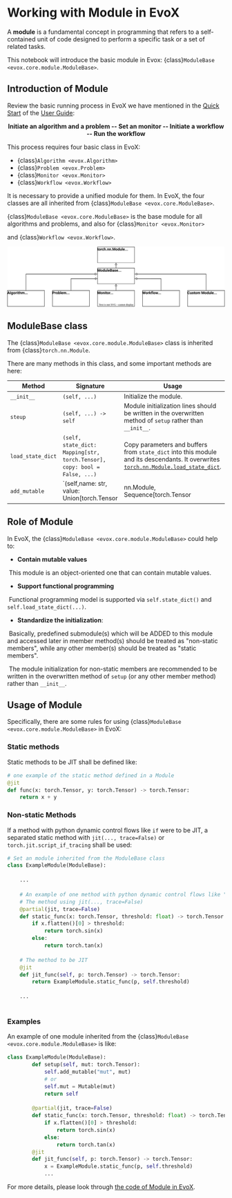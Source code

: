 # Working with Module in EvoX

A **module** is a fundamental concept in programming that refers to a self-contained unit of code designed to perform a specific task or a set of related tasks.

This notebook will introduce the basic module in Evox: {class}`ModuleBase <evox.core.module.ModuleBase>`.

## Introduction of Module

Review the basic running process in EvoX we have mentioned in the [Quick Start](https://evox.readthedocs.io/en/evoxtorch-main/guide/user/1-start.html) of the [User Guide](https://evox.readthedocs.io/en/evoxtorch-main/guide/user/index.html):

<center><b>Initiate an algorithm and a problem -- Set an monitor -- Initiate a workflow -- Run the workflow</b></center>

This process requires four basic class in EvoX:

- {class}`Algorithm <evox.Algorithm>`
- {class}`Problem <evox.Problem>`
- {class}`Monitor <evox.Monitor>`
- {class}`Workflow <evox.Workflow>`


It is necessary to provide a unified module for them. In EvoX, the four classes are all inherited from {class}`ModuleBase <evox.core.ModuleBase>`.

{class}`ModuleBase <evox.core.ModuleBase>` is the base module for all algorithms and problems, and also for {class}`Monitor <evox.Monitor>`

and {class}`Workflow <evox.Workflow>`.

<center>
  <img src="../../_static/modulebase.svg">
</center>

## ModuleBase class

The {class}`ModuleBase <evox.core.module.ModuleBase>` class is inherited from {class}`torch.nn.Module`.

There are many methods in this class, and some important methods are here:

| Method            | Signature                                                    | Usage                                                        |
| ----------------- | ------------------------------------------------------------ | ------------------------------------------------------------ |
| `__init__`        | `(self, ...)`                                                | Initialize the module.                                       |
| `steup`           | `(self, ...) -> self`                                        | Module initialization lines should be written in the overwritten method of `setup` rather than `__init__`. |
| `load_state_dict` | `(self, state_dict: Mapping[str, torch.Tensor], copy: bool = False, ...)` | Copy parameters and buffers from `state_dict` into this module and its descendants. It overwrites [`torch.nn.Module.load_state_dict`](https://pytorch.org/docs/stable/generated/torch.nn.Module.html#torch.nn.Module.load_state_dict). |
| `add_mutable`     | `(self,name: str, value: Union[torch.Tensor | nn.Module, Sequence[torch.Tensor | nn.Module], Dict[str, torch.Tensor | nn.Module],],) -> None` | Define a mutable value in this module that can be accessed via `self.[name]` and modified in-place. |

## Role of Module

In EvoX, the {class}`ModuleBase <evox.core.module.ModuleBase>` could help to:

- **Contain mutable values** 

​	This module is an object-oriented one that can contain mutable values.

- **Support functional programming**

​	Functional programming model is supported via `self.state_dict()` and `self.load_state_dict(...)`.

- **Standardize the initialization**:

​	Basically, predefined submodule(s) which will be ADDED to this module and accessed later in member method(s) should be treated as "non-static members", while any other member(s) should be treated as "static members".	

​	The module initialization for non-static members are recommended to be written in the overwritten method of `setup` (or any other member method) rather than `__init__`.

## Usage of Module

Specifically, there are some rules for using {class}`ModuleBase <evox.core.module.ModuleBase>` in EvoX:

### Static methods

Static methods to be JIT shall be defined like:

```Python
# one example of the static method defined in a Module 
@jit
def func(x: torch.Tensor, y: torch.Tensor) -> torch.Tensor:
    return x + y
```
### Non-static Methods

If a method with python dynamic control flows like `if` were to be JIT, a separated static method with `jit(..., trace=False)` or `torch.jit.script_if_tracing` shall be used:

```python
# Set an module inherited from the ModuleBase class
class ExampleModule(ModuleBase):
    
    ...
    
    # An example of one method with python dynamic control flows like "if"
    # The method using jit(..., trace=False)
    @partial(jit, trace=False)
    def static_func(x: torch.Tensor, threshold: float) -> torch.Tensor:
        if x.flatten()[0] > threshold:
            return torch.sin(x)
        else:
            return torch.tan(x)
        
    # The method to be JIT   
    @jit
    def jit_func(self, p: torch.Tensor) -> torch.Tensor:
        return ExampleModule.static_func(p, self.threshold)
    
    ...
    
```

### Examples

An example of one module inherited from the {class}`ModuleBase <evox.core.module.ModuleBase>` is like:

```python
class ExampleModule(ModuleBase):
        def setup(self, mut: torch.Tensor):
            self.add_mutable("mut", mut)
            # or
            self.mut = Mutable(mut)
            return self

        @partial(jit, trace=False)
        def static_func(x: torch.Tensor, threshold: float) -> torch.Tensor:
            if x.flatten()[0] > threshold:
                return torch.sin(x)
            else:
                return torch.tan(x)
        @jit
        def jit_func(self, p: torch.Tensor) -> torch.Tensor:
            x = ExampleModule.static_func(p, self.threshold)
            ...
```

For more details, please look through [the code of Module in EvoX](https://evox.readthedocs.io/en/evoxtorch-main/apidocs/evox/evox.core.module.html).
